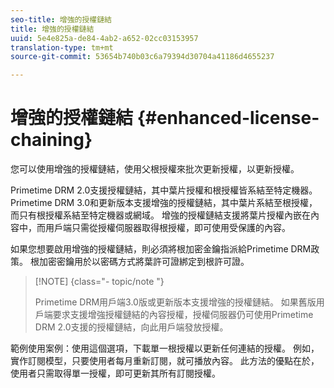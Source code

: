```yaml
---
seo-title: 增強的授權鏈結
title: 增強的授權鏈結
uuid: 5e4e825a-de84-4ab2-a652-02cc03153957
translation-type: tm+mt
source-git-commit: 53654b740b03c6a79394d30704a41186d4655237

---
```



# 增強的授權鏈結 {#enhanced-license-chaining}

您可以使用增強的授權鏈結，使用父根授權來批次更新授權，以更新授權。

Primetime DRM 2.0支援授權鏈結，其中葉片授權和根授權皆系結至特定機器。 Primetime DRM 3.0和更新版本支援增強的授權鏈結，其中葉片系結至根授權，而只有根授權系結至特定機器或網域。 增強的授權鏈結支援將葉片授權內嵌在內容中，而用戶端只需從授權伺服器取得根授權，即可使用受保護的內容。

如果您想要啟用增強的授權鏈結，則必須將根加密金鑰指派給Primetime DRM政策。 根加密密鑰用於以密碼方式將葉許可證綁定到根許可證。

>[!NOTE] {class=&quot;- topic/note &quot;}
>
>Primetime DRM用戶端3.0版或更新版本支援增強的授權鏈結。 如果舊版用戶端要求支援增強授權鏈結的內容授權，授權伺服器仍可使用Primetime DRM 2.0支援的授權鏈結，向此用戶端發放授權。

範例使用案例：使用這個選項，下載單一根授權以更新任何連結的授權。 例如，實作訂閱模型，只要使用者每月重新訂閱，就可播放內容。 此方法的優點在於，使用者只需取得單一授權，即可更新其所有訂閱授權。
